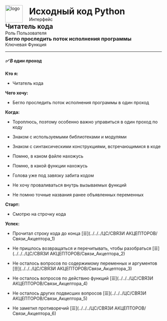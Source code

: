 
<div style="display: flex; align-items: flex-start; align-items: center;">
	<div style="margin-right: 5px;">
		<img src="../../../img/source_code_py.png" alt="logo" style="display: block; width: 4em; height: auto; margin-right: 1rem;" />
	</div>
	<div>
		<h1 style="margin: 0;">Исходный код Python</h1>
		<p style="margin: 0;">Интерфейс</p>
	</div>
</div>


<div>
    <h2 style="margin: 0;">Читатель кода</h2>
    <p style="margin: 0;">Роль Пользователя</p>
</div>


<div>
    <h3 style="margin: 0;">Бегло проследить поток исполнения программы</h3>
    <p style="margin: 0;">Ключевая Функция</p>
</div>


***

##### ✅ В один проход


**Кто я:**

- Читатель кода

**Чего хочу:**

- Бегло проследить поток исполнения программы в один проход

**Когда:**

- Тороплюсь, поэтому особенно важно управиться в один проход по коду

- Знаком с используемыми библиотеками и модулями

- Знаком с синтаксическими конструкциями, встречающимися в коде

- Помню, в каком файле нахожусь

- Помню, в какой функции нахожусь

- Голова уже под завязку забита кодом

- Не хочу проваливаться внутрь вызываемых функций

- Не помню точные названия ранее объявленных переменных



**Старт:**

- Смотрю на строчку кода

**Успех:**

- Прочитал строку кода до конца [☰](../../../ЦС/СВЯЗИ АКЦЕПТОРОВ/Связи_Акцептора_1)

- Не пришлось возвращаться и перечитывать, чтобы разобраться [☰](../../../ЦС/СВЯЗИ АКЦЕПТОРОВ/Связи_Акцептора_2)

- Не осталось вопросов по содержимому переменных и аргументов [☰](../../../ЦС/СВЯЗИ АКЦЕПТОРОВ/Связи_Акцептора_3)

- Не осталось вопросов по действию функций [☰](../../../ЦС/СВЯЗИ АКЦЕПТОРОВ/Связи_Акцептора_4)

- Не осталось других подвисших вопросов [☰](../../../ЦС/СВЯЗИ АКЦЕПТОРОВ/Связи_Акцептора_5)

- Не заметил противоречий [☰](../../../ЦС/СВЯЗИ АКЦЕПТОРОВ/Связи_Акцептора_6)


